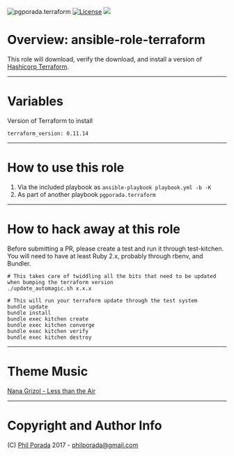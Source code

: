 ![pgporada.terraform](https://img.shields.io/badge/role-pgporada.terraform-yellow.svg)
[![License](https://img.shields.io/badge/license-GPLv3-brightgreen.svg)](LICENSE)
[![](https://img.shields.io/badge/Supports%20Terraform%20Version-0.11.14-blue.svg)](https://github.com/hashicorp/terraform/blob/v0.11.14/CHANGELOG.md)

# Overview: ansible-role-terraform
This role will download, verify the download, and install a version of [Hashicorp Terraform](https://terraform.io).

- - - -

# Variables

Version of Terraform to install

    terraform_version: 0.11.14

- - - -

# How to use this role

1. Via the included playbook as `ansible-playbook playbook.yml -b -K`
1. As part of another playbook `pgporada.terraform`

- - - -
# How to hack away at this role
Before submitting a PR, please create a test and run it through test-kitchen. You will need to have at least Ruby 2.x, probably through rbenv, and Bundler.

    # This takes care of twiddling all the bits that need to be updated when bumping the terraform version
    ./update_automagic.sh x.x.x

    # This will run your terraform update through the test system
    bundle update
    bundle install
    bundle exec kitchen create
    bundle exec kitchen converge
    bundle exec kitchen verify
    bundle exec kitchen destroy

- - - -
# Theme Music
[Nana Grizol - Less than the Air](https://www.youtube.com/watch?v=tw3cpxKLLMg)

- - - -

# Copyright and Author Info

(C) [Phil Porada](https://philporada.com) 2017 - philporada@gmail.com
